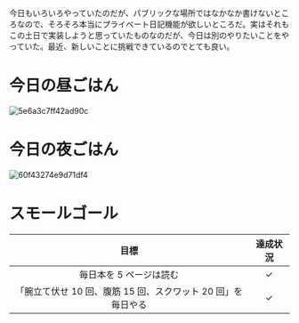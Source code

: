 今日もいろいろやっていたのだが、パブリックな場所ではなかなか書けないところなので、そろそろ本当にプライベート日記機能が欲しいところだ。実はそれもこの土日で実装しようと思っていたものなのだが、今日は別のやりたいことをやっていた。最近、新しいことに挑戦できているのでとても良い。

# 今日の昼ごはん
![5e6a3c7ff42ad90c](https://noraworld.github.io/box-bulbasaur/2019/03/5e6a3c7ff42ad90c.jpg)

# 今日の夜ごはん
![60f43274e9d71df4](https://noraworld.github.io/box-bulbasaur/2019/03/60f43274e9d71df4.jpg)

# スモールゴール
| 目標 | 達成状況 |
|:---:|:---:|
| 毎日本を 5 ページは読む | ✓ |
| 「腕立て伏せ 10 回、腹筋 15 回、スクワット 20 回」を毎日やる | ✓ |
